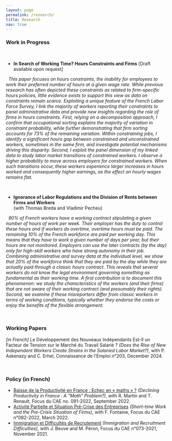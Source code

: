 ```yaml
---
layout: page
permalink: /research/
title: Research
nav: true
---
```


### Work in Progress

&nbsp; 
* **In Search of Working Time? Hours Constraints and Firms** [Draft available upon request]

&nbsp;
_This paper focuses on hours constraints, the inability for employees to work their preferred number of hours at a given wage rate. While previous research has often depicted these constraints as related to firm-specific hours policies, little evidence exists to support this view as data on constraints remain scarce. Exploiting a unique feature of the French Labor Force Survey, I link the majority of workers reporting their constraints to panel administrative data and provide new insights regarding the role of firms in hours constraints. First, relying on a decomposition approach, I confirm that occupational sorting explains the majority of variation in constraint probability, while further demonstrating that firm sorting accounts for 73% of the remaining variation. Within constraining jobs, I identify a significant hours gap between constrained and unconstrained workers, sometimes in the same firm, and investigate potential mechanisms driving this disparity. Second, I exploit the panel dimension of my linked data to study labor market transitions of constrained workers. I observe a higher probability to move across employers for constrained workers. When such transitions occur, these workers experience larger increases in hours worked and consequently higher earnings, as the effect on hourly wages remains flat._

&nbsp; 
* **Ignorance of Labor Regulations and the Division of Rents between Firms and Workers**\
(with Thomas Breda and Vladimir Pecheu)

&nbsp; 
_90% of French workers have a working contract stipulating a given number of hours of work per week. Their employer has the duty to control these hours and if workers do overtime, overtime hours must be paid. The remaining 10% of the French workforce are paid per working day. This means that they have to work a given number of days per year, but their hours are not monitored. Employers can use the later contracts (by the day) only for high-skill workers who have strong autonomy in their job. Combining administrative and survey data at the individual level, we show that 20% of the workforce think that they are paid by the day while they are actually paid through a classic hours contract. This reveals that several workers do not know the legal environment governing something as fundamental as their working time. A first contribution is to document this phenomenon: we study the characteristics of the workers (and their firms) that are not aware of their working contract (and presumably their rights). Second, we examine if these misreporters differ from classic workers in terms of working conditions, typically whether they endorse the costs or enjoy the benefits of the flexible arrangement._ 


&nbsp; 
### Working Papers

*[in French]* Le Développement des Nouveaux Indépendants Est-Il un Facteur de Tension sur le Marché du Travail Salarié ? *(Does the Rise of New Independent Workers Create Strains in the Salaried Labor Market?)*, with P. Askenazy and C. Erhel, Connaissance de l'Emploi n°203, December 2024.

&nbsp; 
### Policy (in French)


-   [Baisse de la Productivité en France : Echec en « maths » ?](https://www.cae-eco.fr/baisse-de-la-productivite-en-france-echec-en-maths) *(Declining Productivity in France : A "Math" Problem?)*, with R. Martin and T. Renault, Focus du CAE no. 091-2022, September 2022.
-   [Activité Partielle et Situation Pré-Crise des Entreprises](https://www.cae-eco.fr/activite-partielle-et-situation-pre-crise-des-entreprises) *(Short-time Work and the Pre-Crisis Situation of Firms)*, with F. Fontaine, Focus du CAE n°082-2022, March 2022.
-   [Immigration et Difficultés de Recrutement](https://www.cae-eco.fr/immigration-et-difficultes-de-recrutement) *(Immigration and Recruitment Difficulties)*, with J. Beuve and M. Péron, Focus du CAE n°073-2021, November 2021. 

 

